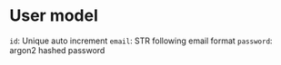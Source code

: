 # User model
`id`: Unique auto increment
`email`: STR following email format
`password`: argon2 hashed password
